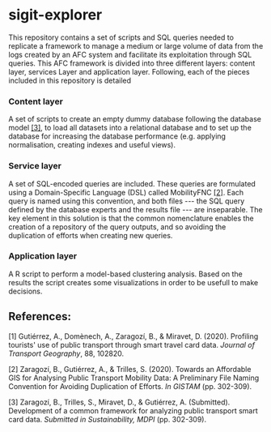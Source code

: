 # sigit-explorer

This repository contains a set of scripts and SQL queries needed to replicate a framework to manage a medium or large volume of data from the logs created by an AFC system and facilitate its exploitation through SQL queries. This AFC framework is divided into three different layers: content layer, services Layer and application layer. Following, each of the pieces included in this repository is detailed

### Content layer

A set of scripts to create an empty dummy database following the database model [[3]](#3), to load all datasets into a relational database and to set up the database for increasing the database performance (e.g. applying normalisation, creating indexes and useful views).

### Service layer

A set of SQL-encoded queries are included. These queries are formulated using a Domain-Specific Language (DSL) called MobilityFNC [[2]](#2). Each query is named using this convention, and both files --- the SQL query defined by the database experts and the results file --- are inseparable. The key element in this solution is that the common nomenclature enables the creation of a repository of the query outputs, and so avoiding the duplication of efforts when creating new queries. 

### Application layer

A R script to perform a model-based clustering analysis. Based on the results the script creates some visualizations in order to be usefull to make decisions. 

## References:
<a id="1">[1]</a> 
Gutiérrez, A., Domènech, A., Zaragozí, B., & Miravet, D. (2020). Profiling tourists' use of public transport through smart travel card data. <em>Journal of Transport Geography</em>, 88, 102820.

<a id="2">[2]</a> 
Zaragozí, B., Gutiérrez, A., & Trilles, S. (2020). Towards an Affordable GIS for Analysing Public Transport Mobility Data: A Preliminary File Naming Convention for Avoiding Duplication of Efforts. <em>In GISTAM</em> (pp. 302-309).

<a id="3">[3]</a> 
Zaragozí, B., Trilles, S., Miravet, D., & Gutiérrez, A. (Submitted). Development of a common framework for analyzing public transport smart card data. <em>Submitted in Sustainability, MDPI</em> (pp. 302-309).
